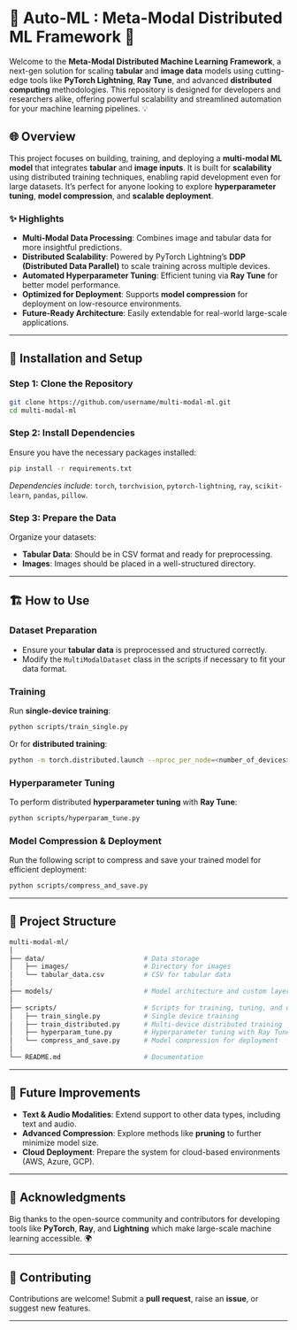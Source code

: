 
# 🧠 **Auto-ML : Meta-Modal Distributed ML Framework** 🚀

Welcome to the **Meta-Modal Distributed Machine Learning Framework**, a next-gen solution for scaling **tabular** and **image data** models using cutting-edge tools like **PyTorch Lightning**, **Ray Tune**, and advanced **distributed computing** methodologies. This repository is designed for developers and researchers alike, offering powerful scalability and streamlined automation for your machine learning pipelines. 💡

## 🌐 **Overview**

This project focuses on building, training, and deploying a **multi-modal ML model** that integrates **tabular** and **image inputs**. It is built for **scalability** using distributed training techniques, enabling rapid development even for large datasets. It’s perfect for anyone looking to explore **hyperparameter tuning**, **model compression**, and **scalable deployment**.

### ✨ **Highlights**

- **Multi-Modal Data Processing**: Combines image and tabular data for more insightful predictions.
- **Distributed Scalability**: Powered by PyTorch Lightning’s **DDP (Distributed Data Parallel)** to scale training across multiple devices.
- **Automated Hyperparameter Tuning**: Efficient tuning via **Ray Tune** for better model performance.
- **Optimized for Deployment**: Supports **model compression** for deployment on low-resource environments.
- **Future-Ready Architecture**: Easily extendable for real-world large-scale applications.

---

## 🔧 **Installation and Setup**

### Step 1: Clone the Repository

```bash
git clone https://github.com/username/multi-modal-ml.git
cd multi-modal-ml
```

### Step 2: Install Dependencies

Ensure you have the necessary packages installed:

```bash
pip install -r requirements.txt
```

*Dependencies include*: `torch`, `torchvision`, `pytorch-lightning`, `ray`, `scikit-learn`, `pandas`, `pillow`.

### Step 3: Prepare the Data

Organize your datasets:
- **Tabular Data**: Should be in CSV format and ready for preprocessing.
- **Images**: Images should be placed in a well-structured directory.

---

## 🏗️ **How to Use**

### Dataset Preparation

- Ensure your **tabular data** is preprocessed and structured correctly.
- Modify the `MultiModalDataset` class in the scripts if necessary to fit your data format.

### Training

Run **single-device training**:

```bash
python scripts/train_single.py
```

Or for **distributed training**:

```bash
python -m torch.distributed.launch --nproc_per_node=<number_of_devices> scripts/train_distributed.py
```

### Hyperparameter Tuning

To perform distributed **hyperparameter tuning** with **Ray Tune**:

```bash
python scripts/hyperparam_tune.py
```

### Model Compression & Deployment

Run the following script to compress and save your trained model for efficient deployment:

```bash
python scripts/compress_and_save.py
```

---

## 📂 **Project Structure**

```bash
multi-modal-ml/
│
├── data/                         # Data storage
│   ├── images/                   # Directory for images
│   └── tabular_data.csv          # CSV for tabular data
│
├── models/                       # Model architecture and custom layers
│
├── scripts/                      # Scripts for training, tuning, and deployment
│   ├── train_single.py           # Single device training
│   ├── train_distributed.py      # Multi-device distributed training
│   ├── hyperparam_tune.py        # Hyperparameter tuning with Ray Tune
│   └── compress_and_save.py      # Model compression for deployment
│
└── README.md                     # Documentation
```

---

## 🔮 **Future Improvements**

- **Text & Audio Modalities**: Extend support to other data types, including text and audio.
- **Advanced Compression**: Explore methods like **pruning** to further minimize model size.
- **Cloud Deployment**: Prepare the system for cloud-based environments (AWS, Azure, GCP).

---

## 🙌 **Acknowledgments**

Big thanks to the open-source community and contributors for developing tools like **PyTorch**, **Ray**, and **Lightning** which make large-scale machine learning accessible. 🌍

---

## 💼 **Contributing**

Contributions are welcome! Submit a **pull request**, raise an **issue**, or suggest new features.

---
